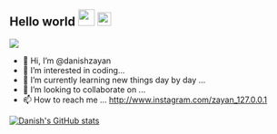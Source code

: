 ## Hello world <img src="https://github.com/TheDudeThatCode/TheDudeThatCode/raw/master/Assets/Hi.gif" style="max-width:100%;" width="29px"> <img src="https://raw.githubusercontent.com/TheDudeThatCode/TheDudeThatCode/master/Assets/Earth.gif" style="max-width:100%;" width="24px">

![](https://komarev.com/ghpvc/?username=danishzayan)

- 👋 Hi, I’m @danishzayan
- 👀 I’m interested in coding...
- 🌱 I’m currently learning new things day by day ...
- 💞️ I’m looking to collaborate on ...
- 📫 How to reach me ...
http://www.instagram.com/zayan_127.0.0.1

[![Danish's GitHub stats](https://github-readme-stats.vercel.app/api?username=danishzayan&show_icons=true)](https://github.com/danishzayan/github-readme-stats)


<!---
danishzayan/danishzayan is a ✨ special ✨ repository because its `README.md` (this file) appears on your GitHub profile.
You can click the Preview link to take a look at your changes.
--->
